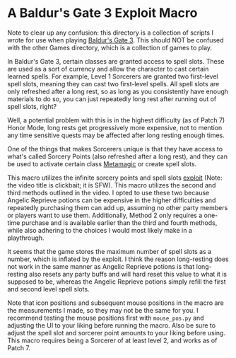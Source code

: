 # A Baldur's Gate 3 Exploit Macro

Note to clear up any confusion: this directory is a collection of scripts I wrote for use when playing [Baldur's Gate 3](https://store.steampowered.com/app/1086940/Baldurs_Gate_3/). This should NOT be confused with the other Games directory, which is a collection of games to play.

In Baldur's Gate 3, certain classes are granted access to spell slots. These are used as a sort of currency and allow the character to cast certain learned spells. For example, Level 1 Sorcerers are granted two first-level spell slots, meaning they can cast two first-level spells. All spell slots are only refreshed after a long rest, so as long as you consistently have enough materials to do so, you can just repeatedly long rest after running out of spell slots, right?

Well, a potential problem with this is in the highest difficulty (as of Patch 7) Honor Mode, long rests get progressively more expensive, not to mention any time sensitive quests may be affected after long resting enough times.

One of the things that makes Sorcerers unique is that they have access to what's called Sorcery Points (also refreshed after a long rest), and they can be used to activate certain class [Metamagic](https://bg3.wiki/wiki/Metamagic) or create spell slots.

This macro utilizes the infinite sorcery points and spell slots [exploit](https://youtu.be/McnZwKkqanQ?si=U0h2VT1BLgwUji96) (Note: the video title is clickbait; it is SFW). This macro utilizes the second and third methods outlined in the video. I opted to use these two because Angelic Reprieve potions can be expensive in the higher difficulties and repeatedly purchasing them can add up, assuming no other party members or players want to use them. Additionally, Method 2 only requires a one-time purchase and is available earlier than the third and fourth methods, while also adhering to the choices I would most likely make in a playthrough.

It seems that the game stores the maximum number of spell slots as a number, which is inflated by the exploit. I think the reason long-resting does not work in the same manner as Angelic Reprieve potions is that long-resting also resets any party buffs and will hard reset this value to what it is supposed to be, whereas the Angelic Reprieve potions simply refill the first and second level spell slots.

Note that icon positions and subsequent mouse positions in the macro are the measurements I made, so they may not be the same for you. I recommend testing the mouse positions first with `mouse_pos.py` and adjusting the UI to your liking before running the macro. Also be sure to adjust the spell slot and sorcerer point amounts to your liking before using. This macro requires being a Sorcerer of at least level 2, and works as of Patch 7.